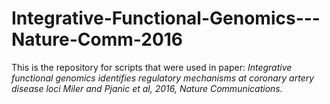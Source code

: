# Integrative-Functional-Genomics---Nature-Comm-2016

This is the repository for scripts that were used in paper:
*Integrative functional genomics identifies regulatory mechanisms at coronary artery disease loci*
*Miler and Pjanic et al, 2016, Nature Communications.*
